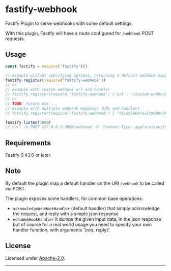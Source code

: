 # fastify-webhook
Fastify Plugin to serve webhooks with some default settings.

With this plugin, Fastify will have a route configured for `/webhook` POST requests.


## Usage

```js
const fastify = require('fastify')()

// example without specifying options, returning a default webhook mapped to '/webhook' that only acknowledge the POST request
fastify.register(require('fastify-webhook'))
// or
// example with custom webhook url and handler
// fastify.register(require('fastify-webhook') {'url': '/custom-webhook', 'handler': myWebhookHandler})
// or
// TODO: future use ...
// example with multiple webhook mappings (URL and handler)
// fastify.register(require('fastify-webhook') { "disableDefaultWebhook": true, "mappings": [{"url": "/custom-webhook1", "handler": "myWebhookHandler1"}, {"url": "/custom-webhook2", "handler": "myWebhookHandler2"}], "id": 1000000000 })

fastify.listen(3000)
// curl -X POST 127.0.0.1:3000/webhook -H 'Content-Type: application/json' -d '{"payload":"test"}' => returning a JSON dump of the given data, and no thrown error
```

## Requirements

Fastify 0.43.0 or later.


## Note

By default the plugin map a default handler on the URI `/webhook` to be called via POST.

The plugin exposes some handlers, for common base operations:
- `acknowledgeWebHookHandler` (default handler) that simply acknowledge the request, and reply with a simple json response
- `echoWebHookHandler` it dumps the given input data, in the json response
but of course for a real world usage you need to specify your own handler function, with arguments '(req, reply)'.


## License

Licensed under [Apache-2.0](./LICENSE).

----
